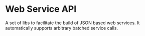 # Web Service API

A set of libs to facilitate the build of JSON based web services.  It automatically supports arbitrary batched service calls.

